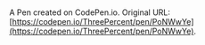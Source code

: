 # 

A Pen created on CodePen.io. Original URL: [https://codepen.io/ThreePercent/pen/PoNWwYe](https://codepen.io/ThreePercent/pen/PoNWwYe).


